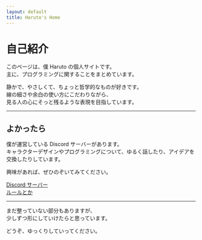 ```yaml
---
layout: default
title: Haruto's Home
---
```


# 自己紹介

このページは、僕 Haruto の個人サイトです。  
主に、プログラミングに関することをまとめています。

静かで、やさしくて、ちょっと哲学的なものが好きです。  
線の細さや余白の使い方にこだわりながら、  
見る人の心にそっと残るような表現を目指しています。

---

## よかったら

僕が運営している Discord サーバーがあります。  
キャラクターデザインやプログラミングについて、ゆるく話したり、アイデアを交換したりしています。

興味があれば、ぜひのぞいてみてください。

[Discord サーバー](https://discord.gg/deWZATS6eM)<br>
[ルールとか](https://haruto-ooki.github.io/Discode/rules.html)

---

まだ整っていない部分もありますが、  
少しずつ形にしていけたらと思っています。

どうぞ、ゆっくりしていってください。